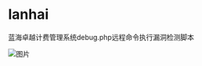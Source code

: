# lanhai
蓝海卓越计费管理系统debug.php远程命令执行漏洞检测脚本

![图片](https://github.com/user-attachments/assets/84583aed-cf9a-4b1e-a617-a66041104bb4)
